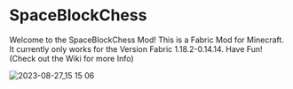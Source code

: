 # SpaceBlockChess
Welcome to the SpaceBlockChess Mod! This is a Fabric Mod for Minecraft. It currently only works for the Version Fabric 1.18.2-0.14.14. Have Fun! (Check out the Wiki for more Info)

![2023-08-27_15 15 06](https://github.com/Friedhof5rb/SpaceBlockChess/assets/109278954/99ccd8c8-f6b9-45e1-89bd-711f60932b1a)

